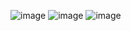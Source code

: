 ![image](https://github.com/user-attachments/assets/756e245e-a6e5-4b44-98c2-c82d75de47e4)
![image](https://github.com/user-attachments/assets/e2f24159-ac00-4fbd-8da7-b1db758ec0d6)
![image](https://github.com/user-attachments/assets/2891cd8d-c057-4ff2-85e3-fe3a8e4141c7)
